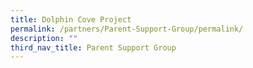 ```yaml
---
title: Dolphin Cove Project
permalink: /partners/Parent-Support-Group/permalink/
description: ""
third_nav_title: Parent Support Group
---
```

